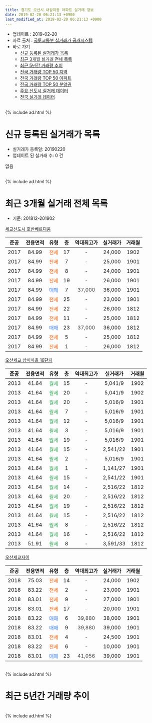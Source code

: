 ```yaml
---
title: 경기도 오산시 내삼미동 아파트 실거래 정보
date: 2019-02-20 06:21:13 +0900
last_modified_at: 2019-02-20 06:21:13 +0900
---
```


* 업데이트 : 2019-02-20
* 자료 출처 : [국토교통부 실거래가 공개시스템](http://rt.molit.go.kr)
* 바로 가기
    * [신규 등록된 실거래가 목록](#신규-등록된-실거래가-목록)
    * [최근 3개월 실거래 전체 목록](#최근-3개월-실거래-전체-목록)
    * [최근 5년간 거래량 추이](#최근-5년간-거래량-추이)
    * [전국 거래량 TOP 50 지역](https://inasie.github.io/apt-trade-info/최근-3개월-전국에서-가장-거래가-많이-발생한-지역)
    * [전국 거래량 TOP 50 아파트](https://inasie.github.io/apt-trade-info/최근-3개월-전국에서-가장-거래가-많이-발생한-아파트)
    * [전국 거래량 TOP 50 분양권](https://inasie.github.io/apt-trade-info/최근-3개월-전국에서-가장-거래가-많이-발생한-분양권)
    * [주요 신도시 실거래 데이터](https://inasie.github.io/apt-trade-info/주요-신도시)
    * [전국 실거래 데이터](https://inasie.github.io/apt-trade-info/전국)
<br>
{% include ad.html %}
<br>

# 신규 등록된 실거래가 목록
* 실거래가 등록일: 20190220
* 업데이트 된 실거래 수: 0 건

없음

<br>
{% include ad.html %}
<br>

# 최근 3개월 실거래 전체 목록
* 기준: 201812-201902


[세교신도시 호반베르디움](https://search.naver.com/search.naver?query=%EA%B2%BD%EA%B8%B0%EB%8F%84+%EC%98%A4%EC%82%B0%EC%8B%9C+%EB%82%B4%EC%82%BC%EB%AF%B8%EB%8F%99+%EC%84%B8%EA%B5%90%EC%8B%A0%EB%8F%84%EC%8B%9C+%ED%98%B8%EB%B0%98%EB%B2%A0%EB%A5%B4%EB%94%94%EC%9B%80)

|준공|전용면적|유형|층|역대최고가|실거래가|거래월|
|:---:|:---:|:---:|:---:|:---:|:---:|:---:|
|2017|84.99|<span style="color:#ff5a00">전세</span>|17|<span style="color:#444444">-</span>|24,000|1902|
|2017|84.99|<span style="color:#ff5a00">전세</span>|7|<span style="color:#444444">-</span>|25,000|1901|
|2017|84.99|<span style="color:#ff5a00">전세</span>|8|<span style="color:#444444">-</span>|24,000|1901|
|2017|84.99|<span style="color:#ff5a00">전세</span>|19|<span style="color:#444444">-</span>|26,000|1901|
|2017|84.99|<span style="color:#4285f3">매매</span>|7|<span style="color:#444444">37,000</span>|36,000|1901|
|2017|84.99|<span style="color:#ff5a00">전세</span>|25|<span style="color:#444444">-</span>|23,000|1901|
|2017|84.99|<span style="color:#ff5a00">전세</span>|22|<span style="color:#444444">-</span>|26,000|1812|
|2017|84.99|<span style="color:#ff5a00">전세</span>|11|<span style="color:#444444">-</span>|25,000|1812|
|2017|84.99|<span style="color:#4285f3">매매</span>|23|<span style="color:#444444">37,000</span>|36,000|1812|
|2017|84.99|<span style="color:#ff5a00">전세</span>|5|<span style="color:#444444">-</span>|25,000|1812|
|2017|84.99|<span style="color:#ff5a00">전세</span>|1|<span style="color:#444444">-</span>|26,000|1812|

[오산세교 삼미마을 16단지](https://search.naver.com/search.naver?query=%EA%B2%BD%EA%B8%B0%EB%8F%84+%EC%98%A4%EC%82%B0%EC%8B%9C+%EB%82%B4%EC%82%BC%EB%AF%B8%EB%8F%99+%EC%98%A4%EC%82%B0%EC%84%B8%EA%B5%90+%EC%82%BC%EB%AF%B8%EB%A7%88%EC%9D%84+16%EB%8B%A8%EC%A7%80)

|준공|전용면적|유형|층|역대최고가|실거래가|거래월|
|:---:|:---:|:---:|:---:|:---:|:---:|:---:|
|2013|41.64|<span style="color:#34a853">월세</span>|15|<span style="color:#444444">-</span>|5,041/9|1902|
|2013|41.64|<span style="color:#34a853">월세</span>|20|<span style="color:#444444">-</span>|5,041/9|1902|
|2013|41.64|<span style="color:#34a853">월세</span>|20|<span style="color:#444444">-</span>|5,016/9|1901|
|2013|41.64|<span style="color:#34a853">월세</span>|7|<span style="color:#444444">-</span>|5,016/9|1901|
|2013|41.64|<span style="color:#34a853">월세</span>|12|<span style="color:#444444">-</span>|5,016/9|1901|
|2013|41.64|<span style="color:#34a853">월세</span>|3|<span style="color:#444444">-</span>|5,016/9|1901|
|2013|41.64|<span style="color:#34a853">월세</span>|19|<span style="color:#444444">-</span>|5,016/9|1901|
|2013|41.64|<span style="color:#34a853">월세</span>|15|<span style="color:#444444">-</span>|2,541/22|1901|
|2013|41.64|<span style="color:#34a853">월세</span>|2|<span style="color:#444444">-</span>|5,016/9|1901|
|2013|41.64|<span style="color:#34a853">월세</span>|1|<span style="color:#444444">-</span>|1,141/27|1901|
|2013|41.64|<span style="color:#34a853">월세</span>|15|<span style="color:#444444">-</span>|2,541/22|1901|
|2013|41.64|<span style="color:#34a853">월세</span>|14|<span style="color:#444444">-</span>|2,516/22|1812|
|2013|41.64|<span style="color:#34a853">월세</span>|20|<span style="color:#444444">-</span>|2,516/22|1812|
|2013|41.64|<span style="color:#34a853">월세</span>|19|<span style="color:#444444">-</span>|2,516/22|1812|
|2013|41.64|<span style="color:#34a853">월세</span>|15|<span style="color:#444444">-</span>|2,516/22|1812|
|2013|41.64|<span style="color:#34a853">월세</span>|8|<span style="color:#444444">-</span>|2,516/22|1812|
|2013|41.64|<span style="color:#34a853">월세</span>|16|<span style="color:#444444">-</span>|2,516/22|1812|
|2013|51.91|<span style="color:#34a853">월세</span>|8|<span style="color:#444444">-</span>|3,591/33|1812|

[오산세교자이](https://search.naver.com/search.naver?query=%EA%B2%BD%EA%B8%B0%EB%8F%84+%EC%98%A4%EC%82%B0%EC%8B%9C+%EB%82%B4%EC%82%BC%EB%AF%B8%EB%8F%99+%EC%98%A4%EC%82%B0%EC%84%B8%EA%B5%90%EC%9E%90%EC%9D%B4)

|준공|전용면적|유형|층|역대최고가|실거래가|거래월|
|:---:|:---:|:---:|:---:|:---:|:---:|:---:|
|2018|75.03|<span style="color:#ff5a00">전세</span>|14|<span style="color:#444444">-</span>|24,000|1902|
|2018|83.22|<span style="color:#ff5a00">전세</span>|2|<span style="color:#444444">-</span>|23,000|1901|
|2018|83.01|<span style="color:#ff5a00">전세</span>|9|<span style="color:#444444">-</span>|27,000|1901|
|2018|83.01|<span style="color:#ff5a00">전세</span>|17|<span style="color:#444444">-</span>|20,000|1901|
|2018|83.22|<span style="color:#4285f3">매매</span>|6|<span style="color:#444444">39,880</span>|38,000|1901|
|2018|83.22|<span style="color:#4285f3">매매</span>|9|<span style="color:#444444">39,880</span>|39,000|1901|
|2018|83.01|<span style="color:#ff5a00">전세</span>|4|<span style="color:#444444">-</span>|24,500|1901|
|2018|83.22|<span style="color:#ff5a00">전세</span>|6|<span style="color:#444444">-</span>|10,000|1901|
|2018|83.01|<span style="color:#4285f3">매매</span>|23|<span style="color:#444444">41,056</span>|39,000|1901|


<br>
{% include ad.html %}
<br>

# 최근 5년간 거래량 추이


<div style="width:100%;">
    <canvas id="deal_progress" height="200"></canvas>
</div>

<script>
new Chart(document.getElementById("deal_progress"), {
    type: 'line',
    data: {
        labels: ['201402','201403','201404','201405','201406','201407','201408','201409','201410','201411','201412','201501','201502','201503','201504','201505','201506','201507','201508','201509','201510','201511','201512','201601','201602','201603','201604','201605','201606','201607','201608','201609','201610','201611','201612','201701','201702','201703','201704','201705','201706','201707','201708','201709','201710','201711','201712','201801','201802','201803','201804','201805','201806','201807','201808','201809','201810','201811','201812','201901','201902'],
        datasets: [{
            label: '매매',
            pointRadius: 1,
            data: [0, 0, 0, 0, 0, 0, 0, 0, 0, 0, 0, 0, 0, 0, 0, 0, 0, 0, 0, 0, 0, 0, 0, 0, 0, 0, 0, 0, 0, 0, 0, 0, 0, 0, 0, 6, 4, 9, 2, 1, 0, 1, 0, 1, 0, 1, 3, 22, 25, 29, 18, 16, 8, 5, 6, 5, 6, 5, 1, 4, 0],
            borderColor: "rgba(255, 201, 14, 1)",
            backgroundColor: "rgba(255, 201, 14, 0.5)",
            fill: false,
            lineTension: 0
        },{
            label: '전월세',
            pointRadius: 1,
            data: [0, 19, 0, 1, 1, 0, 7, 5, 2, 1, 2, 0, 0, 0, 1, 0, 0, 2, 2, 1, 0, 0, 3, 0, 34, 2, 0, 1, 1, 0, 1, 5, 6, 2, 1, 9, 7, 7, 6, 5, 5, 34, 73, 46, 9, 11, 10, 23, 37, 25, 20, 5, 11, 8, 10, 6, 7, 8, 11, 18, 4],
            borderColor: "rgba(0, 141, 185, 1)",
            backgroundColor: "rgba(0, 141, 185, 0.5)",
            fill: false,
            lineTension: 0
        }
        ]
    },
    options: {
        responsive: true,
        title: {
            display: false
        },
        tooltips: {
            mode: 'index',
            intersect: false
        },
        hover: {
            mode: 'nearest',
            intersect: true
        },
        scales: {
            xAxes: [{
                display: true,
                scaleLabel: {
                    display: true,
                    labelString: '년/월'
                }
            }],
            yAxes: [{
                display: true,
                ticks: {
                    suggestedMin: 0,
                },
                scaleLabel: {
                    display: true,
                    labelString: '실거래 수'
                }
            }]
        }
    }
});

</script>


<br>
{% include ad.html %}
<br>

